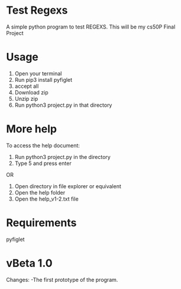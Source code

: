 # Test Regexs
A simple python program to test REGEXS. This will be my cs50P Final Project

# Usage
1. Open your terminal
2. Run pip3 install pyfiglet
3. accept all
4. Download zip
5. Unzip zip
6. Run python3 project.py in that directory

# More help
To access the help document:
1. Run python3 project.py in the directory
2. Type 5 and press enter

OR

1. Open directory in file explorer or equivalent
2. Open the help folder
3. Open the help_v1-2.txt file 

# Requirements
pyfiglet

# vBeta 1.0
Changes:
-The first prototype of the program.
